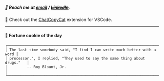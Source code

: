 ##### :calling: Reach me at **[email](mailto:johannes@stenmark.in)** ***/*** **[~~LinkedIn~~](https://www.linkedin.com/in/johannes-stenmark)**.
:feet: Check out the [ChatCopyCat](https://github.com/jstenmark/ChatCopyCat) extension for VSCode.

---
#### :cookie: Fortune cookie of the day
```smalltalk
╭──────────────────────────────────────────────────────────────────────────╮
│ The last time somebody said, "I find I can write much better with a word │
│ processor.", I replied, "They used to say the same thing about drugs."   │
│         -- Roy Blount, Jr.                                               │
╰──────────────────────────────────────────────────────────────────────────╯
```
